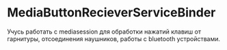 # MediaButtonRecieverServiceBinder

Учусь работать с mediasession для обработки нажатий клавиш от гарнитуры, отсоединения наушников, работы с bluetooth устройствами.
